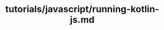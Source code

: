 ---
title: tutorials/javascript/running-kotlin-js.md
showAuthorInfo: false
redirect_path: /docs/running-kotlin-js
---